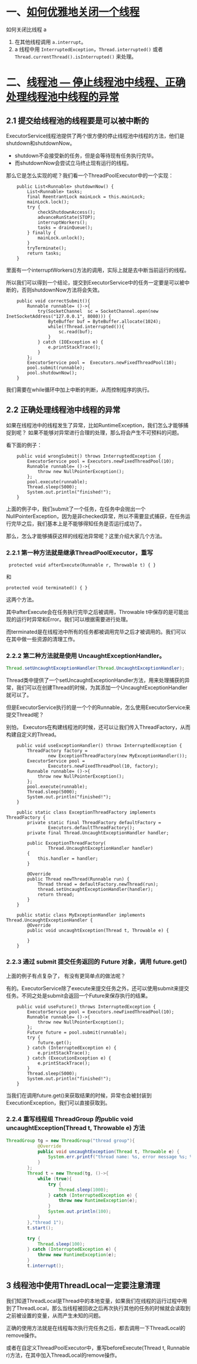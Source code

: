 # 一、[如何优雅地关闭一个线程](https://mp.weixin.qq.com/s/Yfr0sIWjBYd7oMU6GzRZtg)

如何关闭比线程 a

1. 在其他线程调用 `a.interrupt`。
2. a 线程中用 `InterruptedException`，`Thread.interrupted()` 或者 `Thread.currentThread().isInterrupted()` 来处理。

# 二、[线程池 — 停止线程池中线程、正确处理线程池中线程的异常](https://blog.csdn.net/weixin_48655626/article/details/109250330)


## 2.1 提交给线程池的线程要是可以被中断的

ExecutorService线程池提供了两个很方便的停止线程池中线程的方法，他们是shutdown和shutdownNow。

- shutdown不会接受新的任务，但是会等待现有任务执行完毕。
- 而shutdownNow会尝试立马终止现有运行的线程。

那么它是怎么实现的呢？我们看一个ThreadPoolExecutor中的一个实现：

```
    public List<Runnable> shutdownNow() {
        List<Runnable> tasks;
        final ReentrantLock mainLock = this.mainLock;
        mainLock.lock();
        try {
            checkShutdownAccess();
            advanceRunState(STOP);
            interruptWorkers();
            tasks = drainQueue();
        } finally {
            mainLock.unlock();
        }
        tryTerminate();
        return tasks;
    }

```

里面有一个interruptWorkers()方法的调用，实际上就是去中断当前运行的线程。

所以我们可以得到一个结论，提交到ExecutorService中的任务一定要是可以被中断的，否则shutdownNow方法将会失效。

```
    public void correctSubmit(){
        Runnable runnable= ()->{
            try(SocketChannel  sc = SocketChannel.open(new InetSocketAddress("127.0.0.1", 8080))) {
                ByteBuffer buf = ByteBuffer.allocate(1024);
                while(!Thread.interrupted()){
                    sc.read(buf);
                }
            } catch (IOException e) {
                e.printStackTrace();
            }
        };
        ExecutorService pool =  Executors.newFixedThreadPool(10);
        pool.submit(runnable);
        pool.shutdownNow();
    }

```

我们需要在while循环中加上中断的判断，从而控制程序的执行。

## 2.2 正确处理线程池中线程的异常

如果在线程池中的线程发生了异常，比如RuntimeException，我们怎么才能够捕捉到呢？ 如果不能够对异常进行合理的处理，那么将会产生不可预料的问题。

看下面的例子：

```
    public void wrongSubmit() throws InterruptedException {
        ExecutorService pool = Executors.newFixedThreadPool(10);
        Runnable runnable= ()->{
            throw new NullPointerException();
        };
        pool.execute(runnable);
        Thread.sleep(5000);
        System.out.println("finished!");
    }

```

上面的例子中，我们submit了一个任务，在任务中会抛出一个NullPointerException，因为是非checked异常，所以不需要显式捕获，在任务运行完毕之后，我们基本上是不能够得知任务是否运行成功了。

那么，怎么才能够捕获这样的线程池异常呢？这里介绍大家几个方法。

### 2.2.1 第一种方法就是继承ThreadPoolExecutor，重写

```
 protected void afterExecute(Runnable r, Throwable t) { }

```

和

```
protected void terminated() { }

```

这两个方法。

其中afterExecute会在任务执行完毕之后被调用，Throwable t中保存的是可能出现的运行时异常和Error。我们可以根据需要进行处理。

而terminated是在线程池中所有的任务都被调用完毕之后才被调用的。我们可以在其中做一些资源的清理工作。

### 2.2.2 第二种方法就是使用 UncaughtExceptionHandler。
```java
Thread.setUncaughtExceptionHandler(Thread.UncaughtExceptionHandler);
```

Thread类中提供了一个setUncaughtExceptionHandler方法，用来处理捕获的异常，我们可以在创建Thread的时候，为其添加一个UncaughtExceptionHandler就可以了。

但是ExecutorService执行的是一个个的Runnable，怎么使用ExecutorService来提交Thread呢？

别怕， Executors在构建线程池的时候，还可以让我们传入ThreadFactory，从而构建自定义的Thread。

```
    public void useExceptionHandler() throws InterruptedException {
        ThreadFactory factory =
                new ExceptionThreadFactory(new MyExceptionHandler());
        ExecutorService pool =
                Executors.newFixedThreadPool(10, factory);
        Runnable runnable= ()->{
            throw new NullPointerException();
        };
        pool.execute(runnable);
        Thread.sleep(5000);
        System.out.println("finished!");
    }

    public static class ExceptionThreadFactory implements ThreadFactory {
        private static final ThreadFactory defaultFactory =
                Executors.defaultThreadFactory();
        private final Thread.UncaughtExceptionHandler handler;

        public ExceptionThreadFactory(
                Thread.UncaughtExceptionHandler handler)
        {
            this.handler = handler;
        }

        @Override
        public Thread newThread(Runnable run) {
            Thread thread = defaultFactory.newThread(run);
            thread.setUncaughtExceptionHandler(handler);
            return thread;
        }
    }

    public static class MyExceptionHandler implements Thread.UncaughtExceptionHandler {
        @Override
        public void uncaughtException(Thread t, Throwable e) {

        }
    }

```
### 2.2.3 通过 submit 提交任务返回的 Future 对象，调用 future.get()
上面的例子有点复杂了， 有没有更简单点的做法呢？

有的。ExecutorService除了execute来提交任务之外，还可以使用submit来提交任务。不同之处是submit会返回一个Future来保存执行的结果。

```
    public void useFuture() throws InterruptedException {
        ExecutorService pool = Executors.newFixedThreadPool(10);
        Runnable runnable= ()->{
            throw new NullPointerException();
        };
        Future future = pool.submit(runnable);
        try {
            future.get();
        } catch (InterruptedException e) {
            e.printStackTrace();
        } catch (ExecutionException e) {
            e.printStackTrace();
        }
        Thread.sleep(5000);
        System.out.println("finished!");
    }

```

当我们在调用future.get()来获取结果的时候，异常也会被封装到ExecutionException，我们可以直接获取到。

### 2.2.4 重写线程组 ThreadGroup 的public void uncaughtException(Thread t, Throwable e) 方法
```java
ThreadGroup tg = new ThreadGroup("thread group"){
            @Override
            public void uncaughtException(Thread t, Throwable e) {
                System.err.printf("thread name: %s, error message %s; %n", t.getName(), e.getMessage());
            }
        };
        Thread t = new Thread(tg, ()->{
            while (true){
                try {
                    Thread.sleep(1000);
                } catch (InterruptedException e) {
                    throw new RuntimeException(e);
                }
                System.out.println(100);
            }
        },"thread 1");
        t.start();

        try {
            Thread.sleep(100);
        } catch (InterruptedException e) {
            throw new RuntimeException(e);
        }
        t.interrupt();
```
## 3 线程池中使用ThreadLocal一定要注意清理

我们知道ThreadLocal是Thread中的本地变量，如果我们在线程的运行过程中用到了ThreadLocal，那么当线程被回收之后再次执行其他的任务的时候就会读取到之前被设置的变量，从而产生未知的问题。

正确的使用方法就是在线程每次执行完任务之后，都去调用一下ThreadLocal的remove操作。

或者在自定义ThreadPoolExecutor中，重写beforeExecute(Thread t, Runnable r)方法，在其中加入ThreadLocal的remove操作。
